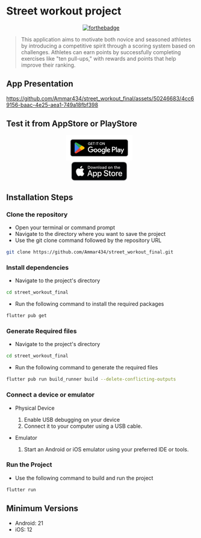 # Street workout project

<div align="center">

[![forthebadge](https://img.shields.io/badge/Flutter-02569B?style=for-the-badge&logo=flutter&logoColor=white)]()
<br />

</div>

> This application aims to motivate both novice and seasoned athletes by introducing a competitive spirit through a scoring system based on challenges. Athletes can earn points by successfully completing exercises like "ten pull-ups," with rewards and points that help improve their ranking. 


## App Presentation

https://github.com/Ammar434/street_workout_final/assets/50246683/4cc69156-baac-4e25-aea1-749a18fbf398


## Test it from AppStore or PlayStore

<div align="center">
 
 <a href="shorturl.at/aiEGT">
    <img src="docs/google-play-badge.png" alt="Icon 1" height="68" style="margin-right: 10px;">
  </a>
</div>
<div align="center">
  <a href="shorturl.at/jmuz4">
    <img src="docs/download-on-the-app-store-badge.png" alt="Icon 1" height="50" style="margin-right: 10px;">
  </a>
</div>



## Installation Steps

### Clone the repository

- Open your terminal or command prompt
- Navigate to the directory where you want to save the project
- Use the git clone command followed by the repository URL

```sh
git clone https://github.com/Ammar434/street_workout_final.git
```
### Install dependencies

- Navigate to the project's directory

```sh
cd street_workout_final
```
  
- Run the following command to install the required packages

```sh
flutter pub get
```
### Generate Required files

- Navigate to the project's directory

```sh
cd street_workout_final
```

- Run the following command to generate the required files

```sh
flutter pub run build_runner build --delete-conflicting-outputs 
```

### Connect a device or emulator

* Physical Device

  1. Enable USB debugging on your device
  2. Connect it to your computer using a USB cable.

* Emulator

  1. Start an Android or iOS emulator using your preferred IDE or tools.
 
### Run the Project

- Use the following command to build and run the project

```sh
flutter run
```
## Minimum Versions

- Android: 21
- iOS: 12

<!-- ## Dependencies 📦️
- [flutter_screenutil](https://pub.dev/packages/flutter_screenutil) - Adapting screen and font size.
- [flutter_svg](https://pub.dev/packages/flutter_svg) - SVG rendering and widget library for Flutter.
- [provider](https://pub.dev/packages/provider) - A wrapper around InheritedWidget to make them easier to use and more reusable.
- [flutter_map](https://pub.dev/packages/flutter_map) - A Flutter map plugin.
- [latlong2](https://pub.dev/packages/latlong2) - A simple library to handle operations with Latitude and Longitude.
- [xml](https://pub.dev/packages/xml) - A lightweight library for parsing, traversing, querying, and building XML documents.
- [flutter_typeahead](https://pub.dev/packages/flutter_typeahead) - A TypeAhead (autocomplete) widget for Flutter.
 -->

